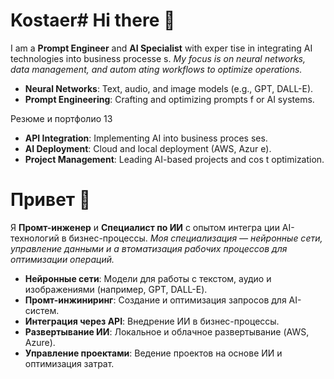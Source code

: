 # Kostaer# Hi there 👋
I am a **Prompt Engineer** and **AI Specialist** with exper
tise in integrating AI technologies into business processe
s.
*My focus is on neural networks, data management, and autom
ating workflows to optimize operations.*
- **Neural Networks**: Text, audio, and image models (e.g.,
GPT, DALL-E).
- **Prompt Engineering**: Crafting and optimizing prompts f
or AI systems.

Резюме и портфолио 13

- **API Integration**: Implementing AI into business proces
ses.
- **AI Deployment**: Cloud and local deployment (AWS, Azur
e).
- **Project Management**: Leading AI-based projects and cos
t optimization.

# Привет 👋
Я **Промт-инженер** и **Специалист по ИИ** с опытом интегра
ции AI-технологий в бизнес-процессы.
*Моя специализация — нейронные сети, управление данными и а
втоматизация рабочих процессов для оптимизации операций.*
- **Нейронные сети**: Модели для работы с текстом, аудио и
изображениями (например, GPT, DALL-E).
- **Промт-инжиниринг**: Создание и оптимизация запросов для
AI-систем.
- **Интеграция через API**: Внедрение ИИ в бизнес-процессы.
- **Развертывание ИИ**: Локальное и облачное развертывание
(AWS, Azure).
- **Управление проектами**: Ведение проектов на основе ИИ и
оптимизация затрат.
